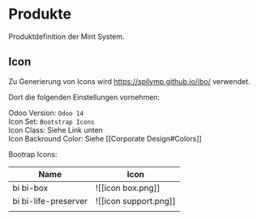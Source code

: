 # Produkte

Produktdefinition der Mint System.

## Icon

Zu Generierung von Icons wird <https://spilymp.github.io/ibo/> verwendet.

Dort die folgenden Einstellungen vornehmen:

Odoo Version: `Odoo 14`\
Icon Set: `Bootstrap Icons`\
Icon Class: Siehe Link unten\
Icon Backround Color: Siehe [[Corporate Design#Colors]]

Bootrap Icons:

| Name                 | Icon                  |
| -------------------- | --------------------- |
| bi bi-box            | ![[icon box.png]]     |
| bi bi-life-preserver | ![[icon support.png]] |
|                      |                       |
